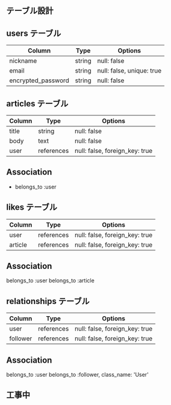 ## テーブル設計

## users テーブル

| Column              | Type      | Options                   |
| --------------------| --------- | ------------------------- |
| nickname            | string    | null: false               |
| email               | string    | null: false, unique: true |
| encrypted_password  | string    | null: false               |


## articles テーブル

| Column           | Type         | Options                        |
| ---------------- | ------       | -----------                    |
| title            | string       | null: false                    |
| body             | text         | null: false                    |
| user             | references   | null: false, foreign_key: true |

## Association
- belongs_to :user


## likes テーブル

| Column           | Type         | Options                        |
| ---------------- | ------       | -----------                    |
| user             | references   | null: false, foreign_key: true |
| article          | references   | null: false, foreign_key: true |

## Association
  belongs_to :user
  belongs_to :article


## relationships テーブル

| Column           | Type         | Options                        |
| ---------------- | ------       | -----------                    |
| user             | references   | null: false, foreign_key: true |
| follower         | references   | null: false, foreign_key: true |

## Association
  belongs_to :user
  belongs_to :follower, class_name: 'User'



## 工事中